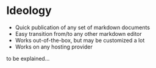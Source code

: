 # Ideology
* Quick publication of any set of markdown documents
*  Easy transition from/to any other markdown editor
*  Works out-of-the-box, but may be customized a lot
*  Works on any hosting provider

to be explained...